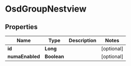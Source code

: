 # OsdGroupNestview

## Properties
Name | Type | Description | Notes
------------ | ------------- | ------------- | -------------
**id** | **Long** |  |  [optional]
**numaEnabled** | **Boolean** |  |  [optional]
